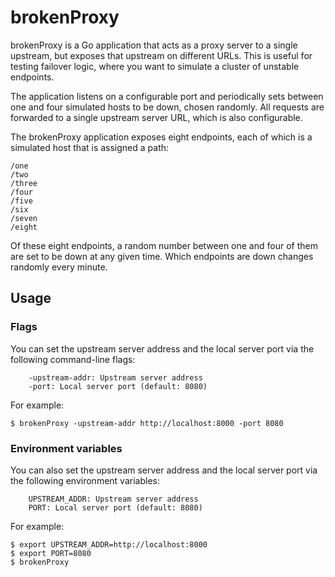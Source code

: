 # brokenProxy

brokenProxy is a Go application that acts as a proxy server to a single upstream, but exposes that upstream on different URLs. This is useful for testing failover logic, where you want to simulate a cluster of unstable endpoints.

The application listens on a configurable port and periodically sets between one and four simulated hosts to be down, chosen randomly. All requests are forwarded to a single upstream server URL, which is also configurable.

The brokenProxy application exposes eight endpoints, each of which is a simulated host that is assigned a path:

```
/one
/two
/three
/four
/five
/six
/seven
/eight
```

Of these eight endpoints, a random number between one and four of them are set to be down at any given time. Which endpoints are down changes randomly every minute.


## Usage

### Flags

You can set the upstream server address and the local server port via the following command-line flags:

```
    -upstream-addr: Upstream server address
    -port: Local server port (default: 8080)
```

For example:

```
$ brokenProxy -upstream-addr http://localhost:8000 -port 8080

```


### Environment variables

You can also set the upstream server address and the local server port via the following environment variables:

```
    UPSTREAM_ADDR: Upstream server address
    PORT: Local server port (default: 8080)
```

For example:

```
$ export UPSTREAM_ADDR=http://localhost:8000
$ export PORT=8080
$ brokenProxy
```



